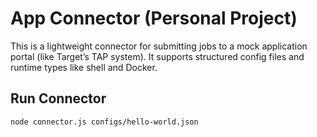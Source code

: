 # App Connector (Personal Project)

This is a lightweight connector for submitting jobs to a mock application portal (like Target’s TAP system). It supports structured config files and runtime types like shell and Docker.

## Run Connector

```bash
node connector.js configs/hello-world.json
```
